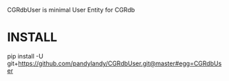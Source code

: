 CGRdbUser is minimal User Entity for CGRdb

# INSTALL 
pip install -U git+https://github.com/pandylandy/CGRdbUser.git@master#egg=CGRdbUser
